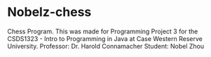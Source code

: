# Nobelz-chess
Chess Program. This was made for Programming Project 3 for the CSDS1323 - Intro to Programming in Java at Case Western Reserve University.
Professor: Dr. Harold Connamacher
Student: Nobel Zhou
